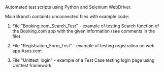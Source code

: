 Automated test scripts using Python and Selenium WebDriver.

Main Branch containts unconnected files with example code:
1) File "Booking.com_Search_Test" - example of testing Search function of the Booking.com app with the given information (see comments in the file).

2) File "Registration_Form_Test" - example of testing registration on web app Asos.com.

3) File "Unittest_login" - example of a Test Case testing login page using Unittest framework
